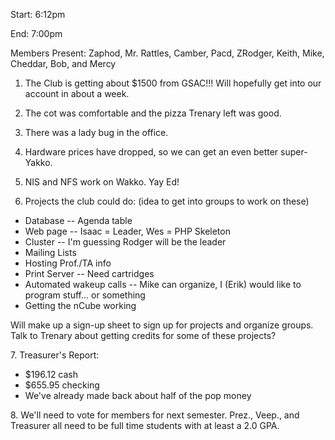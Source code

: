Start: 6:12pm </p><p>
End: 7:00pm </p><p>
Members Present: Zaphod, Mr. Rattles, Camber, Pacd, ZRodger, Keith, Mike, Cheddar, Bob, and Mercy </p><p>
1. The Club is getting about $1500 from GSAC!!!  Will hopefully get into our account in about a week. </p><p>
2. The cot was comfortable and the pizza Trenary left was good. </p><p>
3. There was a lady bug in the office. </p><p>
4. Hardware prices have dropped, so we can get an even better super-Yakko. </p><p>
5. NIS and NFS work on Wakko. Yay Ed! </p><p>
6. Projects the club could do: (idea to get into groups to work on these) </p><p>
<ul> <li>Database -- Agenda table</li> <li>Web page -- Isaac = Leader, Wes = PHP Skeleton</li> <li>Cluster -- I'm guessing Rodger will be the leader</li> <li>Mailing Lists</li> <li>Hosting Prof./TA info</li> <li>Print Server -- Need cartridges</li> <li>Automated wakeup calls -- Mike can organize, I (Erik) would like to program stuff... or something</li> <li>Getting the nCube working</li> </ul> </p><p>
Will make up a sign-up sheet to sign up for projects and organize groups.  Talk to Trenary about getting credits for some of these projects? </p><p>
7. Treasurer's Report: </p><p>
<ul> <li>$196.12 cash</li> <li>$655.95 checking</li> <li>We've already made back about half of the pop money</li> </ul> </p><p>
8. We'll need to vote for members for next semester.  Prez., Veep., and Treasurer all need to be full time students with at least a 2.0 GPA. </p><p>
</p>

